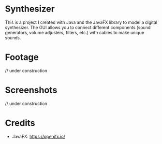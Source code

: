 # Synthesizer

This is a project I created with Java and the JavaFX library to model a digital synthesizer. The GUI allows you to connect different components (sound generators, volume adjusters, filters, etc.) with cables to make unique sounds.

# Footage

// under construction

# Screenshots

// under construction

# Credits
- JavaFX: https://openjfx.io/
